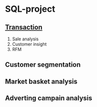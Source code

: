 # SQL-project

## [Transaction](Transaction)
1. Sale analysis
2. Customer insight
3. RFM

## Customer segmentation

## Market basket analysis

## Adverting campain analysis
